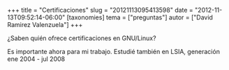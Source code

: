 +++
title = "Certificaciones"
slug = "20121113095413598"
date = "2012-11-13T09:52:14-06:00"
[taxonomies]
tema = ["preguntas"]
autor = ["David Ramirez Valenzuela"]
+++

¿Saben quién ofrece certificaciones en GNU/Linux?

Es importante ahora para mi trabajo. Estudié también en LSIA, generación
ene 2004 - jul 2008
